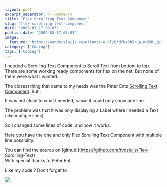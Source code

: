 ```yaml
---
layout: post
excerpt_separator: <!--more-->
title: 'Flex Scrolling Text Component'
slug: 'flex-scrolling-text-component'
date: '2009-03-17 08:03'
publish_date: '2009-03-17 08:03'
image:
  feature: 'https://vandersluijs.resultants-e.nl/0*dfNs3h5rLp-Kw5BU.gif'
category: ['Coding']
tags: ['Coding']
---
```

I needed a Scrolling Text Component to Scroll Text from bottom to top. There
are some working ready components for flex on the net. But none of them were
what I wanted.  
  
The closest thing that came to my needs was the Peter Ents [Scrolling Text
Component](http://weblogs.macromedia.com/pent/archives/2007/12/scrolling_text.html
"Flex Scrolling Text Component"). But .  
  
  
It was not close to what I needed, cause it could only show one line.  
  
The problem was that it was only displaying a Label where I needed a Text
(like multiple lines)  
  
So I changed some lines of code, and now it works.  
  
Here you have the one and only Flex Scrolling Text Component with multiple
line possiblity.

You can find the source on [github!](https://github.com/tvdsluijs/Flex-
Scrolling-Text)  
With special thanks to Peter Ent.  
  
Like my code ? Don’t forget to

![](https://vandersluijs.resultants-e.nl/0*dfNs3h5rLp-Kw5BU.gif)

